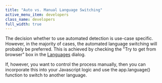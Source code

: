 ```yaml
---
title: "Auto vs. Manual Language Switching"
active_menu_item: developers
class_name: developers
full_width: true
---
```



The decision whether to use automated detection is use-case specific. However, in the majority of cases, the automated language switching will probably be preferred. This is achieved by checking the "Try to get from browser" box in the [Languages](setting_for_auto_language_dete.htm) dialog.

If, however, you want to control the process manually, then you can incorporate this into your Javascript logic and use the app.language() function to switch to another language.

